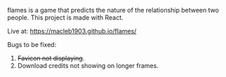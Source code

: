 flames is a game that predicts the nature of the relationship between two people. This project is made with React.

Live at: https://macleb1903.github.io/flames/

Bugs to be fixed:

1. ~~Favicon not displaying~~.
2. Download credits not showing on longer frames.

